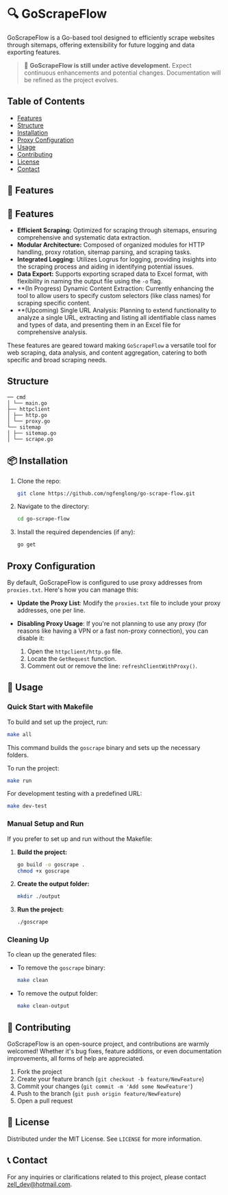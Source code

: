 # 🔍 GoScrapeFlow

GoScrapeFlow is a Go-based tool designed to efficiently scrape websites through sitemaps, offering extensibility for future logging and data exporting features.

> 🚧 **GoScrapeFlow is still under active development.** Expect continuous enhancements and potential changes. Documentation will be refined as the project evolves.

## Table of Contents

- [Features](#features)
- [Structure](#structure)
- [Installation](#installation)
- [Proxy Configuration](#proxy-configuration)
- [Usage](#usage)
- [Contributing](#contributing)
- [License](#license)
- [Contact](#contact)

## 🚀 Features

## 🚀 Features

- **Efficient Scraping:** Optimized for scraping through sitemaps, ensuring comprehensive and systematic data extraction.
- **Modular Architecture:** Composed of organized modules for HTTP handling, proxy rotation, sitemap parsing, and scraping tasks.
- **Integrated Logging:** Utilizes Logrus for logging, providing insights into the scraping process and aiding in identifying potential issues.
- **Data Export:** Supports exporting scraped data to Excel format, with flexibility in naming the output file using the `-o` flag.
- **(In Progress) Dynamic Content Extraction: Currently enhancing the tool to allow users to specify custom selectors (like class names) for scraping specific content.
- **(Upcoming) Single URL Analysis: Planning to extend functionality to analyze a single URL, extracting and listing all identifiable class names and types of data, and presenting them in an Excel file for comprehensive analysis.

These features are geared toward making `GoScrapeFlow` a versatile tool for web scraping, data analysis, and content aggregation, catering to both specific and broad scraping needs.

## Structure
```plaintext
── cmd
│ └── main.go
├── httpclient
│ ├── http.go
│ └── proxy.go
└── sitemap
│ ├── sitemap.go
│ └── scrape.go

```

## 📦 Installation

1. Clone the repo:
    ```sh
    git clone https://github.com/ngfenglong/go-scrape-flow.git
    ```
2. Navigate to the directory:
    ```sh
    cd go-scrape-flow
    ```
3. Install the required dependencies (if any):
    ```sh
    go get
    ```

## Proxy Configuration

By default, GoScrapeFlow is configured to use proxy addresses from `proxies.txt`. Here's how you can manage this:

- **Update the Proxy List**: Modify the `proxies.txt` file to include your proxy addresses, one per line.
  
- **Disabling Proxy Usage**: If you're not planning to use any proxy (for reasons like having a VPN or a fast non-proxy connection), you can disable it:
  1. Open the `httpclient/http.go` file.
  2. Locate the `GetRequest` function.
  3. Comment out or remove the line: `refreshClientWithProxy()`.

## 📖 Usage

### Quick Start with Makefile

To build and set up the project, run:

```sh
make all
```

This command builds the `goscrape` binary and sets up the necessary folders.

To run the project:

```sh
make run
```

For development testing with a predefined URL:

```sh
make dev-test
```

### Manual Setup and Run

If you prefer to set up and run without the Makefile:

1. **Build the project:**

    ```sh
    go build -o goscrape .
    chmod +x goscrape
    ```

2. **Create the output folder:**

    ```sh
    mkdir ./output
    ```

3. **Run the project:**

    ```sh
    ./goscrape
    ```

### Cleaning Up

To clean up the generated files:

- To remove the `goscrape` binary:

    ```sh
    make clean
    ```

- To remove the output folder:

    ```sh
    make clean-output
    ```


## 🤝 Contributing

GoScrapeFlow is an open-source project, and contributions are warmly welcomed! Whether it's bug fixes, feature additions, or even documentation improvements, all forms of help are appreciated.

1. Fork the project
2. Create your feature branch (`git checkout -b feature/NewFeature`)
3. Commit your changes (`git commit -m 'Add some NewFeature'`)
4. Push to the branch (`git push origin feature/NewFeature`)
5. Open a pull request

## 📜 License

Distributed under the MIT License. See `LICENSE` for more information.

## 📞 Contact

For any inquiries or clarifications related to this project, please contact [zell_dev@hotmail.com](mailto:zell_dev@hotmail.com).


